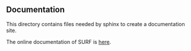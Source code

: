 ## Documentation

This directory contains files needed by sphinx to create a documentation site.

The online documentation of SURF is [here](https://nheri-simcenter.github.io/SURF-Documentation/).

<!--
If pdf can not be built, try this in the latex file:
```
\usepackage[backend=biber]{biblatex}
```
-->